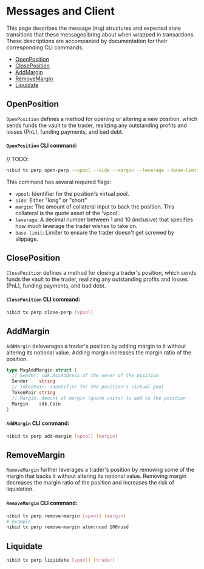 # Messages and Client                    <!-- omit in toc -->

This page describes the message (`Msg`) structures and expected state transitions that these messages bring about when wrapped in transactions. These descriptions are accompanied by documentation for their corresponding CLI commands.

- [OpenPosition](#openposition)
- [ClosePosition](#closeposition)
- [AddMargin](#addmargin)
- [RemoveMargin](#removemargin)
- [Liquidate](#liquidate)

## OpenPosition

`OpenPosition` defines a method for opening or altering a new position, which sends funds the vault to the trader, realizing any outstanding profits and losses (PnL), funding payments, and bad debt.

#### `OpenPosition` CLI command:
// TODO: 
```sh
nibid tx perp open-perp --vpool --side --margin --leverage --base-limit 
```

This command has several required flags:
- `vpool`: Identifier for the position's virtual pool.
- `side`: Either "long" or "short"
- `margin`: The amount of collateral input to back the position. This collateral is the quote asset of the 'vpool'.
- `leverage`:  A decimal number between 1 and 10 (inclusive) that specifies how much leverage the trader wishes to take on.
- `base-limit`: Limiter to ensure the trader doesn't get screwed by slippage.


## ClosePosition

`ClosePosition` defines a method for closing a trader's position, which sends funds the vault to the trader, realizing any outstanding profits and losses (PnL), funding payments, and bad debt.

#### `ClosePosition` CLI command:

```sh
nibid tx perp close-perp [vpool] 
```

## AddMargin

`AddMargin` deleverages a trader's position by adding margin to it without altering its notional value. Adding margin increases the margin ratio of the position. 

```go
type MsgAddMargin struct {
  // Sender: sdk.AccAddress of the owner of the position
  Sender    string   
  // TokenPair: identifier for the position's virtual pool
  TokenPair string   
  // Margin: Amount of margin (quote units) to add to the position
  Margin    sdk.Coin 
}
```

#### `AddMargin` CLI command:

```sh
nibid tx perp add-margin [vpool] [margin]
```

## RemoveMargin

`RemoveMargin` further leverages a trader's position by removing some of the margin that backs it without altering its notional value. Removing margin decreases the margin ratio of the position and increases the risk of liquidation. 

#### `RemoveMargin` CLI command:

```sh
nibid tx perp remove-margin [vpool] [margin]
# example
nibid tx perp remove-margin atom:nusd 100nusd
```

## Liquidate

```sh
nibid tx perp liquidate [vpool] [trader]
```